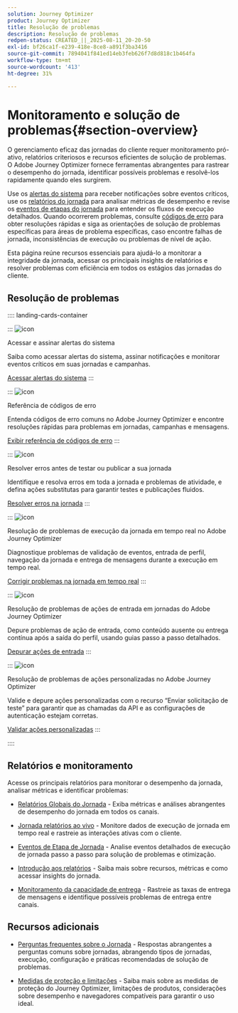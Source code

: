 ```yaml
---
solution: Journey Optimizer
product: Journey Optimizer
title: Resolução de problemas
description: Resolução de problemas
redpen-status: CREATED_||_2025-08-11_20-20-50
exl-id: bf26ca1f-e239-418e-8ce8-a891f3ba3416
source-git-commit: 7894041f841ed14eb3feb626f7d8d818c1b464fa
workflow-type: tm+mt
source-wordcount: '413'
ht-degree: 31%

---
```


# Monitoramento e solução de problemas{#section-overview}

O gerenciamento eficaz das jornadas do cliente requer monitoramento pró-ativo, relatórios criteriosos e recursos eficientes de solução de problemas. O Adobe Journey Optimizer fornece ferramentas abrangentes para rastrear o desempenho do jornada, identificar possíveis problemas e resolvê-los rapidamente quando eles surgirem.

Use os [alertas do sistema](../using/reports/alerts.md) para receber notificações sobre eventos críticos, use os [relatórios do jornada](../using/reports/journey-global-report-cja.md) para analisar métricas de desempenho e revise os [eventos de etapas do jornada](../using/reports/journey-step-events-overview.md) para entender os fluxos de execução detalhados. Quando ocorrerem problemas, consulte [códigos de erro](../using/building-journeys/error-codes-reference.md) para obter resoluções rápidas e siga as orientações de solução de problemas específicas para áreas de problema específicas, caso encontre falhas de jornada, inconsistências de execução ou problemas de nível de ação.

Esta página reúne recursos essenciais para ajudá-lo a monitorar a integridade da jornada, acessar os principais insights de relatórios e resolver problemas com eficiência em todos os estágios das jornadas do cliente.

## Resolução de problemas

:::: landing-cards-container

:::
![icon](https://cdn.experienceleague.adobe.com/icons/bell.svg?lang=pt-BR)

Acessar e assinar alertas do sistema

Saiba como acessar alertas do sistema, assinar notificações e monitorar eventos críticos em suas jornadas e campanhas.

[Acessar alertas do sistema](../using/reports/alerts.md)
:::

:::
![icon](https://cdn.experienceleague.adobe.com/icons/book.svg?lang=pt-BR)

Referência de códigos de erro

Entenda códigos de erro comuns no Adobe Journey Optimizer e encontre resoluções rápidas para problemas em jornadas, campanhas e mensagens.

[Exibir referência de códigos de erro](../using/building-journeys/error-codes-reference.md)
:::

:::
![icon](https://cdn.experienceleague.adobe.com/icons/list-check.svg?lang=pt-BR)

Resolver erros antes de testar ou publicar a sua jornada

Identifique e resolva erros em toda a jornada e problemas de atividade, e defina ações substitutas para garantir testes e publicações fluidos.

[Resolver erros na jornada](../using/building-journeys/troubleshooting.md)
:::

:::
![icon](https://cdn.experienceleague.adobe.com/icons/code-branch.svg?lang=pt-BR)

Resolução de problemas de execução da jornada em tempo real no Adobe Journey Optimizer

Diagnostique problemas de validação de eventos, entrada de perfil, navegação da jornada e entrega de mensagens durante a execução em tempo real.

[Corrigir problemas na jornada em tempo real](../using/building-journeys/troubleshooting-execution.md)
:::

:::
![icon](https://cdn.experienceleague.adobe.com/icons/puzzle-piece.svg?lang=pt-BR)

Resolução de problemas de ações de entrada em jornadas do Adobe Journey Optimizer

Depure problemas de ação de entrada, como conteúdo ausente ou entrega contínua após a saída do perfil, usando guias passo a passo detalhados.

[Depurar ações de entrada](../using/building-journeys/troubleshooting-inbound.md)
:::

:::
![icon](https://cdn.experienceleague.adobe.com/icons/gear.svg?lang=pt-BR)

Resolução de problemas de ações personalizadas no Adobe Journey Optimizer

Valide e depure ações personalizadas com o recurso “Enviar solicitação de teste” para garantir que as chamadas da API e as configurações de autenticação estejam corretas.

[Validar ações personalizadas](../using/action/troubleshoot-custom-action.md)
:::

::::

## Relatórios e monitoramento

Acesse os principais relatórios para monitorar o desempenho da jornada, analisar métricas e identificar problemas:

* [Relatórios Globais do Jornada](../using/reports/journey-global-report-cja.md) - Exiba métricas e análises abrangentes de desempenho do jornada em todos os canais.

* [Jornada relatórios ao vivo](../using/reports/journey-live-report.md) - Monitore dados de execução de jornada em tempo real e rastreie as interações ativas com o cliente.

* [Eventos de Etapa de Jornada](../using/reports/journey-step-events-overview.md) - Analise eventos detalhados de execução de jornada passo a passo para solução de problemas e otimização.

* [Introdução aos relatórios](../using/reports/report-gs-cja.md) - Saiba mais sobre recursos, métricas e como acessar insights do jornada.

* [Monitoramento da capacidade de entrega](../using/reports/deliverability.md) - Rastreie as taxas de entrega de mensagens e identifique possíveis problemas de entrega entre canais.

## Recursos adicionais

* [Perguntas frequentes sobre o Jornada](../using/building-journeys/journey-faq.md) - Respostas abrangentes a perguntas comuns sobre jornadas, abrangendo tipos de jornadas, execução, configuração e práticas recomendadas de solução de problemas.

* [Medidas de proteção e limitações](../using/start/guardrails.md) - Saiba mais sobre as medidas de proteção do Journey Optimizer, limitações de produtos, considerações sobre desempenho e navegadores compatíveis para garantir o uso ideal.
